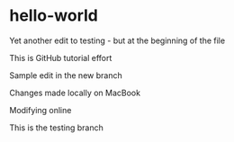 hello-world
===========

Yet another edit to testing - but at the beginning of the file

This is GitHub tutorial effort

Sample edit in the new branch

Changes made locally on MacBook

Modifying online

This is the testing branch
